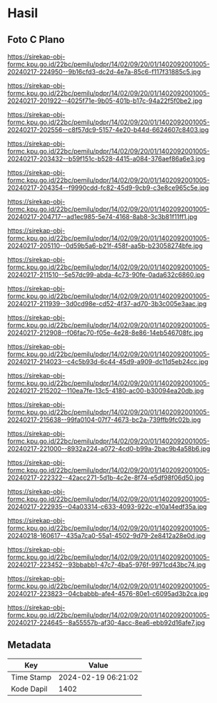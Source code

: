 # Hasil

## Foto C Plano

https://sirekap-obj-formc.kpu.go.id/22bc/pemilu/pdpr/14/02/09/20/01/1402092001005-20240217-224950--9b16cfd3-dc2d-4e7a-85c6-f117f31885c5.jpg

https://sirekap-obj-formc.kpu.go.id/22bc/pemilu/pdpr/14/02/09/20/01/1402092001005-20240217-201922--4025f71e-9b05-401b-b17c-94a22f5f0be2.jpg

https://sirekap-obj-formc.kpu.go.id/22bc/pemilu/pdpr/14/02/09/20/01/1402092001005-20240217-202556--c8f57dc9-5157-4e20-b44d-6624607c8403.jpg

https://sirekap-obj-formc.kpu.go.id/22bc/pemilu/pdpr/14/02/09/20/01/1402092001005-20240217-203432--b59f151c-b528-4415-a084-376aef86a6e3.jpg

https://sirekap-obj-formc.kpu.go.id/22bc/pemilu/pdpr/14/02/09/20/01/1402092001005-20240217-204354--f9990cdd-fc82-45d9-9cb9-c3e8ce965c5e.jpg

https://sirekap-obj-formc.kpu.go.id/22bc/pemilu/pdpr/14/02/09/20/01/1402092001005-20240217-204717--ad1ec985-5e74-4168-8ab8-3c3b81f11ff1.jpg

https://sirekap-obj-formc.kpu.go.id/22bc/pemilu/pdpr/14/02/09/20/01/1402092001005-20240217-205110--0d59b5a6-b21f-458f-aa5b-b23058274bfe.jpg

https://sirekap-obj-formc.kpu.go.id/22bc/pemilu/pdpr/14/02/09/20/01/1402092001005-20240217-211510--5e57dc99-abda-4c73-90fe-0ada632c6860.jpg

https://sirekap-obj-formc.kpu.go.id/22bc/pemilu/pdpr/14/02/09/20/01/1402092001005-20240217-211939--3d0cd98e-cd52-4f37-ad70-3b3c005e3aac.jpg

https://sirekap-obj-formc.kpu.go.id/22bc/pemilu/pdpr/14/02/09/20/01/1402092001005-20240217-212908--f06fac70-f05e-4e28-8e86-14eb546708fc.jpg

https://sirekap-obj-formc.kpu.go.id/22bc/pemilu/pdpr/14/02/09/20/01/1402092001005-20240217-214023--c4c5b93d-6c44-45d9-a909-dc11d5eb24cc.jpg

https://sirekap-obj-formc.kpu.go.id/22bc/pemilu/pdpr/14/02/09/20/01/1402092001005-20240217-215202--110ea7fe-13c5-4180-ac00-b30094ea20db.jpg

https://sirekap-obj-formc.kpu.go.id/22bc/pemilu/pdpr/14/02/09/20/01/1402092001005-20240217-215638--99fa0104-07f7-4673-bc2a-739ffb9fc02b.jpg

https://sirekap-obj-formc.kpu.go.id/22bc/pemilu/pdpr/14/02/09/20/01/1402092001005-20240217-221000--8932a224-a072-4cd0-b99a-2bac9b4a58b6.jpg

https://sirekap-obj-formc.kpu.go.id/22bc/pemilu/pdpr/14/02/09/20/01/1402092001005-20240217-222322--42acc271-5d1b-4c2e-8f74-e5df98f06d50.jpg

https://sirekap-obj-formc.kpu.go.id/22bc/pemilu/pdpr/14/02/09/20/01/1402092001005-20240217-222935--04a03314-c633-4093-922c-e10a14edf35a.jpg

https://sirekap-obj-formc.kpu.go.id/22bc/pemilu/pdpr/14/02/09/20/01/1402092001005-20240218-160617--435a7ca0-55a1-4502-9d79-2e8412a28e0d.jpg

https://sirekap-obj-formc.kpu.go.id/22bc/pemilu/pdpr/14/02/09/20/01/1402092001005-20240217-223452--93bbabb1-47c7-4ba5-976f-9971cd43bc74.jpg

https://sirekap-obj-formc.kpu.go.id/22bc/pemilu/pdpr/14/02/09/20/01/1402092001005-20240217-223823--04cbabbb-afe4-4576-80e1-c6095ad3b2ca.jpg

https://sirekap-obj-formc.kpu.go.id/22bc/pemilu/pdpr/14/02/09/20/01/1402092001005-20240217-224645--8a55557b-af30-4acc-8ea6-ebb92d16afe7.jpg


## Metadata

| Key        | Value               |
| ---------- | ------------------- |
| Time Stamp | 2024-02-19 06:21:02 |
| Kode Dapil | 1402                |



